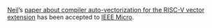 [Neil][]’s [paper about compiler auto-vectorization for the RISC-V vector extension][paper] has been accepted to [IEEE Micro][].

[ieee micro]: https://ieeexplore.ieee.org/xpl/RecentIssue.jsp?punumber=40
[neil]: https://neiladit.com
[paper]: https://ieeexplore.ieee.org/document/9802745
